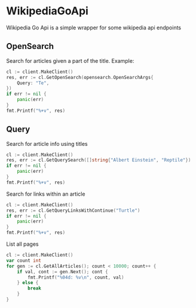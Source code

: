 # WikipediaGoApi
Wikipedia Go Api is a simple wrapper for some wikipedia api endpoints


## OpenSearch
Search for articles given a part of the title.
Example:
```go
cl := client.MakeClient()
res, err := cl.GetOpenSearch(opensearch.OpenSearchArgs{
    Query: "Te",
})
if err != nil {
    panic(err)
}
fmt.Printf("%+v", res)
```

## Query
Search for article info using titles
```go
cl := client.MakeClient()
res, err := cl.GetQuerySearch([]string{"Albert Einstein", "Reptile"})
if err != nil {
    panic(err)
}
fmt.Printf("%+v", res)
```

Search for links within an article
```go
cl := client.MakeClient()
res, err := cl.GetQueryLinksWithContinue("Turtle")
if err != nil {
    panic(err)
}
fmt.Printf("%+v", res)
```

List all pages
```go
cl := client.MakeClient()
var count int
for gen := cl.GetAllArticles(); count < 10000; count++ {
    if val, cont := gen.Next(); cont {
        fmt.Printf("%04d: %v\n", count, val)
    } else {
        break
    }
}
```
